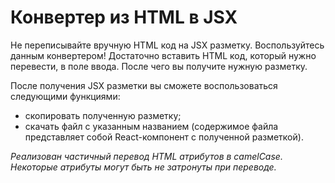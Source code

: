 # Конвертер из HTML в JSX
Не переписывайте вручную HTML код на JSX разметку. Воспользуйтесь данным конвертером! Достаточно вставить HTML код, который нужно перевести, в поле ввода. После чего вы получите нужную разметку.

После получения JSX разметки вы сможете воспользоваться следующими функциями:
- скопировать полученную разметку;
- скачать файл с указанным названием (содержимое файла представляет собой React-компонент с полученной разметкой). 

*Реализован частичный перевод HTML атрибутов в camelCase. Некоторые атрибуты могут быть не затронуты при переводе.*